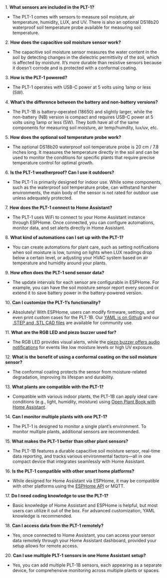 1\. **What sensors are included in the PLT-1?**

* The PLT-1 comes with sensors to measure soil moisture, air temperature, humidity, LUX, and UV. There is also an optional DS18b20 waterproof soil temperature probe available for measuring soil temperature.

2\. **How does the capacitive soil moisture sensor work?**

* The capacitive soil moisture sensor measures the water content in the soil by detecting changes in the dielectric permittivity of the soil, which is affected by moisture. It’s more durable than resistive sensors because it doesn’t corrode and is protected with a conformal coating.

3\. **How is the PLT-1 powered?**

* The PLT-1 operates with USB-C power at 5 volts using 1amp or less (5W).

4\. **What’s the difference between the battery and non-battery versions?**

* The PLT-1B is battery-operated (18650) and slightly larger, while the non-battery (NB) version is compact and requires USB-C power at 5 volts using 1amp or less (5W). They both have all of the same components for measuring soil moisture, air temp/humdity, lux/uv, etc.

5\. **How does the optional soil temperature probe work?**

* The optional DS18b20 waterproof soil temperature probe is 20 cm / 7.8 inches long. It measures the temperature directly in the soil and can be used to monitor the conditions for specific plants that require precise temperature control for optimal growth.

6\. **Is the PLT-1 weatherproof? Can I use it outdoors?**

* The PLT-1 is primarily designed for indoor use. While some components, such as the waterproof soil temperature probe, can withstand harsher environments, the main body of the sensor is not rated for outdoor use unless adequately protected.

7\. **How does the PLT-1 connect to Home Assistant?**

* The PLT-1 uses WiFi to connect to your Home Assistant instance through ESPHome. Once connected, you can configure automations, monitor data, and set alerts directly in Home Assistant.

8\. **What kind of automations can I set up with the PLT-1?**

* You can create automations for plant care, such as setting notifications when soil moisture is low, turning on lights when LUX readings drop below a certain level, or adjusting your HVAC system based on air temperature and humidity around your plants.

9\. **How often does the PLT-1 send sensor data?**

* The update intervals for each sensor are configurable in ESPHome. For example, you can have the soil moisture sensor report every second or extend it to save battery power in the battery-powered version.

10\. **Can I customize the PLT-1’s functionality?**

* Absolutely! With ESPHome, users can modify firmware, settings, and even print custom cases for the PLT-1B. Our <a href="https://github.com/ApolloAutomation/PLT-1" target="_blank" rel="noreferrer nofollow noopener">YAML is on Github</a> and our <a href="https://www.printables.com/@Apollo_1187039" target="_blank" rel="noreferrer nofollow noopener">.STEP and .STL CAD files</a> are available for community use.

11\. **What are the RGB LED and piezo buzzer used for?**

* The RGB LED provides visual alerts, while the <a href="https://wiki.apolloautomation.com/products/general/piezo/" title="Click here to go to the piezo buzzer wiki tutorial" target="_blank" rel="noreferrer nofollow noopener">piezo buzzer offers audio notifications</a> for events like low moisture levels or high UV exposure.

12\. **What is the benefit of using a conformal coating on the soil moisture sensor?**

* The conformal coating protects the sensor from moisture-related degradation, improving its lifespan and durability.

13\. **What plants are compatible with the PLT-1?**

* Compatible with various indoor plants, the PLT-1B can apply ideal care conditions (e.g., light, humidity, moisture) using <a href="https://github.com/Olen/home-assistant-openplantbook" target="_blank" rel="noreferrer nofollow noopener">Open Plant Book with Home Assistant</a>.

14\. **Can I monitor multiple plants with one PLT-1?**

* The PLT-1 is designed to monitor a single plant’s environment. To monitor multiple plants, additional sensors are recommended.

15\. **What makes the PLT-1 better than other plant sensors?**

* The PLT-1B features a durable capacitive soil moisture sensor, real-time data reporting, and tracks various environmental factors—all in one compact device that integrates seamlessly with Home Assistant.

16\. **Is the PLT-1 compatible with other smart home platforms?**

* While designed for Home Assistant via ESPHome, it may be compatible with other platforms using the <a href="https://esphome.io/components/api.html" target="_blank" rel="noreferrer nofollow noopener">ESPHome API</a> or MQTT.

17\. **Do I need coding knowledge to use the PLT-1?**

* Basic knowledge of Home Assistant and ESPHome is helpful, but most users can utilize it out of the box. For advanced customization, YAML knowledge is recommended.

18\. **Can I access data from the PLT-1 remotely?**

* Yes, once connected to Home Assistant, you can access your sensor data remotely through your Home Assistant dashboard, provided your setup allows for remote access.

20\. **Can I use multiple PLT-1 sensors in one Home Assistant setup?**

* Yes, you can add multiple PLT-1B sensors, each appearing as a separate device, for comprehensive monitoring across multiple plants or spaces.